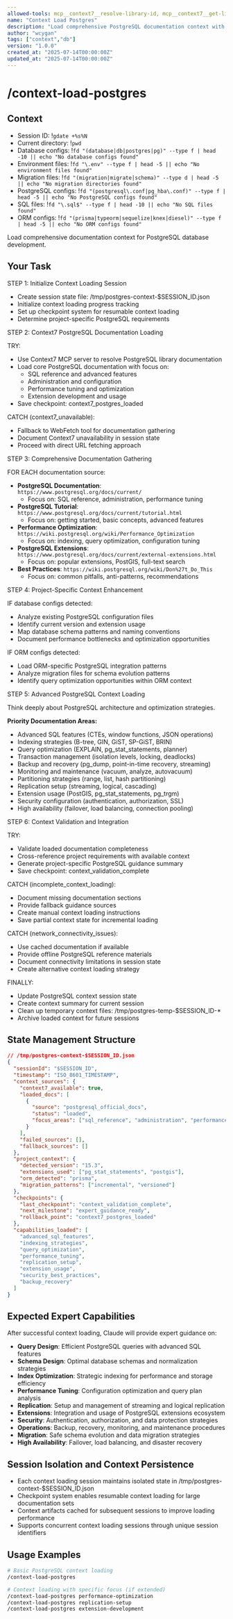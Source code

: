 ```yaml
---
allowed-tools: mcp__context7__resolve-library-id, mcp__context7__get-library-docs, WebFetch, Write, Bash(gdate:*), Read
name: "Context Load Postgres"
description: "Load comprehensive PostgreSQL documentation context with intelligent caching and state management"
author: "wcygan"
tags: ["context","db"]
version: "1.0.0"
created_at: "2025-07-14T00:00:00Z"
updated_at: "2025-07-14T00:00:00Z"
---
```


# /context-load-postgres

## Context

- Session ID: !`gdate +%s%N`
- Current directory: !`pwd`
- Database configs: !`fd "(database|db|postgres|pg)" --type f | head -10 || echo "No database configs found"`
- Environment files: !`fd "\.env" --type f | head -5 || echo "No environment files found"`
- Migration files: !`fd "(migration|migrate|schema)" --type d | head -5 || echo "No migration directories found"`
- PostgreSQL configs: !`fd "(postgresql\.conf|pg_hba\.conf)" --type f | head -5 || echo "No PostgreSQL configs found"`
- SQL files: !`fd "\.sql$" --type f | head -10 || echo "No SQL files found"`
- ORM configs: !`fd "(prisma|typeorm|sequelize|knex|diesel)" --type f | head -5 || echo "No ORM configs found"`

Load comprehensive documentation context for PostgreSQL database development.

## Your Task

STEP 1: Initialize Context Loading Session

- Create session state file: /tmp/postgres-context-$SESSION_ID.json
- Initialize context loading progress tracking
- Set up checkpoint system for resumable context loading
- Determine project-specific PostgreSQL requirements

STEP 2: Context7 PostgreSQL Documentation Loading

TRY:

- Use Context7 MCP server to resolve PostgreSQL library documentation
- Load core PostgreSQL documentation with focus on:
  - SQL reference and advanced features
  - Administration and configuration
  - Performance tuning and optimization
  - Extension development and usage
- Save checkpoint: context7_postgres_loaded

CATCH (context7_unavailable):

- Fallback to WebFetch tool for documentation gathering
- Document Context7 unavailability in session state
- Proceed with direct URL fetching approach

STEP 3: Comprehensive Documentation Gathering

FOR EACH documentation source:

- **PostgreSQL Documentation**: `https://www.postgresql.org/docs/current/`
  - Focus on: SQL reference, administration, performance tuning
- **PostgreSQL Tutorial**: `https://www.postgresql.org/docs/current/tutorial.html`
  - Focus on: getting started, basic concepts, advanced features
- **Performance Optimization**: `https://wiki.postgresql.org/wiki/Performance_Optimization`
  - Focus on: indexing, query optimization, configuration tuning
- **PostgreSQL Extensions**: `https://www.postgresql.org/docs/current/external-extensions.html`
  - Focus on: popular extensions, PostGIS, full-text search
- **Best Practices**: `https://wiki.postgresql.org/wiki/Don%27t_Do_This`
  - Focus on: common pitfalls, anti-patterns, recommendations

STEP 4: Project-Specific Context Enhancement

IF database configs detected:

- Analyze existing PostgreSQL configuration files
- Identify current version and extension usage
- Map database schema patterns and naming conventions
- Document performance bottlenecks and optimization opportunities

IF ORM configs detected:

- Load ORM-specific PostgreSQL integration patterns
- Analyze migration files for schema evolution patterns
- Identify query optimization opportunities within ORM context

STEP 5: Advanced PostgreSQL Context Loading

Think deeply about PostgreSQL architecture and optimization strategies.

**Priority Documentation Areas:**

- Advanced SQL features (CTEs, window functions, JSON operations)
- Indexing strategies (B-tree, GIN, GiST, SP-GiST, BRIN)
- Query optimization (EXPLAIN, pg_stat_statements, planner)
- Transaction management (isolation levels, locking, deadlocks)
- Backup and recovery (pg_dump, point-in-time recovery, streaming)
- Monitoring and maintenance (vacuum, analyze, autovacuum)
- Partitioning strategies (range, list, hash partitioning)
- Replication setup (streaming, logical, cascading)
- Extension usage (PostGIS, pg_stat_statements, pg_trgm)
- Security configuration (authentication, authorization, SSL)
- High availability (failover, load balancing, connection pooling)

STEP 6: Context Validation and Integration

TRY:

- Validate loaded documentation completeness
- Cross-reference project requirements with available context
- Generate project-specific PostgreSQL guidance summary
- Save checkpoint: context_validation_complete

CATCH (incomplete_context_loading):

- Document missing documentation sections
- Provide fallback guidance sources
- Create manual context loading instructions
- Save partial context state for incremental loading

CATCH (network_connectivity_issues):

- Use cached documentation if available
- Provide offline PostgreSQL reference materials
- Document connectivity limitations in session state
- Create alternative context loading strategy

FINALLY:

- Update PostgreSQL context session state
- Create context summary for current session
- Clean up temporary context files: /tmp/postgres-temp-$SESSION_ID-*
- Archive loaded context for future sessions

## State Management Structure

```json
// /tmp/postgres-context-$SESSION_ID.json
{
  "sessionId": "$SESSION_ID",
  "timestamp": "ISO_8601_TIMESTAMP",
  "context_sources": {
    "context7_available": true,
    "loaded_docs": [
      {
        "source": "postgresql_official_docs",
        "status": "loaded",
        "focus_areas": ["sql_reference", "administration", "performance"]
      }
    ],
    "failed_sources": [],
    "fallback_sources": []
  },
  "project_context": {
    "detected_version": "15.3",
    "extensions_used": ["pg_stat_statements", "postgis"],
    "orm_detected": "prisma",
    "migration_patterns": ["incremental", "versioned"]
  },
  "checkpoints": {
    "last_checkpoint": "context_validation_complete",
    "next_milestone": "expert_guidance_ready",
    "rollback_point": "context7_postgres_loaded"
  },
  "capabilities_loaded": [
    "advanced_sql_features",
    "indexing_strategies",
    "query_optimization",
    "performance_tuning",
    "replication_setup",
    "extension_usage",
    "security_best_practices",
    "backup_recovery"
  ]
}
```

## Expected Expert Capabilities

After successful context loading, Claude will provide expert guidance on:

- **Query Design**: Efficient PostgreSQL queries with advanced SQL features
- **Schema Design**: Optimal database schemas and normalization strategies
- **Index Optimization**: Strategic indexing for performance and storage efficiency
- **Performance Tuning**: Configuration optimization and query plan analysis
- **Replication**: Setup and management of streaming and logical replication
- **Extensions**: Integration and usage of PostgreSQL extensions ecosystem
- **Security**: Authentication, authorization, and data protection strategies
- **Operations**: Backup, recovery, monitoring, and maintenance procedures
- **Migration**: Safe schema evolution and data migration strategies
- **High Availability**: Failover, load balancing, and disaster recovery

## Session Isolation and Context Persistence

- Each context loading session maintains isolated state in /tmp/postgres-context-$SESSION_ID.json
- Checkpoint system enables resumable context loading for large documentation sets
- Context artifacts cached for subsequent sessions to improve loading performance
- Supports concurrent context loading sessions through unique session identifiers

## Usage Examples

```bash
# Basic PostgreSQL context loading
/context-load-postgres

# Context loading with specific focus (if extended)
/context-load-postgres performance-optimization
/context-load-postgres replication-setup
/context-load-postgres extension-development
```